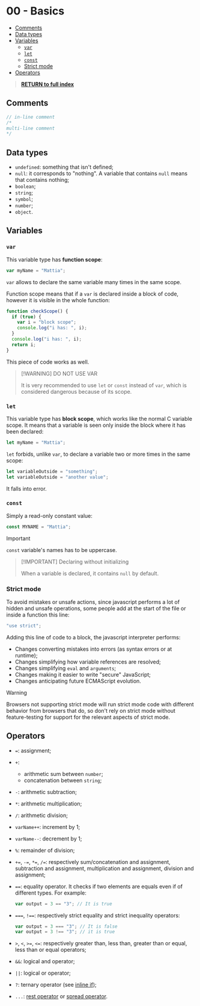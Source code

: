 # 00 - Basics <!-- omit from toc -->

- [Comments](#comments)
- [Data types](#data-types)
- [Variables](#variables)
  - [`var`](#var)
  - [`let`](#let)
  - [`const`](#const)
  - [Strict mode](#strict-mode)
- [Operators](#operators)

> [**RETURN to full index**](Index.md)

## Comments

```js
// in-line comment
/*
multi-line comment
*/
```

## Data types

- `undefined`: something that isn't defined;
- `null`: it corresponds to "nothing". A variable that contains `null` means that contains nothing;
- `boolean`;
- `string`;
- `symbol`;
- `number`;
- `object`.

## Variables

### `var`

This variable type has **function scope**:

```js
var myName = "Mattia";
```

`var` allows to declare the same variable many times in the same scope.

Function scope means that if a `var` is declared inside a block of code, however it is visible in the whole function:

```js
function checkScope() {
  if (true) {
    var i = "block scope";
    console.log("i has: ", i);
  }
  console.log("i has: ", i);
  return i;
}
```

This piece of code works as well.

> [!WARNING] DO NOT USE VAR
>
> It is very recommended to use `let` or `const` instead of `var`, which is considered dangerous because of its scope.

### `let`

This variable type has **block scope**, which works like the normal C variable scope. It means that a variable is seen only inside the block where it has been declared:

```js
let myName = "Mattia";
```

`let` forbids, unlike `var`, to declare a variable two or more times in the same scope:

```js
let variableOutside = "something";
let variableOutside = "another value";
```

It falls into error.

### `const`

Simply a read-only constant value:

```js
const MYNAME = "Mattia";
```

> [!IMPORTANT]
>
> `const` variable's names has to be uppercase.

> [!IMPORTANT] Declaring without initializing
>
> When a variable is declared, it contains `null` by default.

### Strict mode

To avoid mistakes or unsafe actions, since javascript performs a lot of hidden and unsafe operations, some people add at the start of the file or inside a function this line:

```js
"use strict";
```

Adding this line of code to a block, the javascript interpreter performs:

- Changes converting mistakes into errors (as syntax errors or at runtime);
- Changes simplifying how variable references are resolved;
- Changes simplifying `eval` and `arguments`;
- Changes making it easier to write "secure" JavaScript;
- Changes anticipating future ECMAScript evolution.

> [!WARNING]
>
> Browsers not supporting strict mode will run strict mode code with different behavior from browsers that do, so don't rely on strict mode without feature-testing for support for the relevant aspects of strict mode.

## Operators

- `=`: assignment;
- `+`:
  - arithmetic sum between `number`;
  - concatenation between `string`;
- `-`: arithmetic subtraction;
- `*`: arithmetic multiplication;
- `/`: arithmetic division;
- `varName++`: increment by 1;
- `varName--`: decrement by 1;
- `%`: remainder of division;
- `+=`, `-=`, `*=`, `/=`: respectively sum/concatenation and assignment, subtraction and assignment, multiplication and assignment, division and assignment;
- `==`: equality operator. It checks if two elements are equals even if of different types. For example:

  ```js
  var output = 3 == "3"; // It is true
  ```

- `===`, `!==`: respectively strict equality and strict inequality operators:

  ```js
  var output = 3 === "3"; // It is false
  var output = 3 !== "3"; // it is true
  ```

- `>`, `<`, `>=`, `<=`: respectively greater than, less than, greater than or equal, less than or equal operators;
- `&&`: logical and operator;
- `||`: logical or operator;
- `?`: ternary operator (see [inline if](04%20-%20Flow%20control%20statements.md#inline-if));
- `...`: [rest operator](03%20-%20Functions.md#rest-operator) or [spread operator](02%20-%20Arrays.md#spread-operator).
